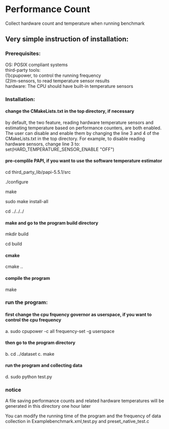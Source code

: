 # Performance Count

Collect hardware count and temperature when running benchmark

## Very simple instruction of installation:  

### Prerequisites:
OS: POSIX compliant systems  
third-party tools:    
    (1)cpupower, to control the running frequency  
    (2)lm-sensors, to read temperature sensor results  
hardware: The CPU should have built-in temperature sensors  


### Installation:
#### change the CMakeLists.txt in the top directory, if necessary
 by default, the two feature, reading hardware temperature sensors and estimating 
temperature based on performance counters, are both enabled. The user can disable 
and enable them by changing the line 3 and 4 of the CMakeLists.txt in the top 
directory. For example, to disable reading hardware sensors, change line 3 to:
 set(HARD_TEMPERATURE_SENSOR_ENABLE "OFF")
#### pre-complile PAPI, if you want to use the software temperature estimator
 cd third_party_lib/papi-5.5.1/src
 
 ./configure
 
 make
 
 sudo make install-all
 
 cd ../../../
#### make and go to the program build directory
 mkdir build
 
 cd build
#### cmake
 cmake ..
#### compile the program 
 make

### run the program:
#### first change the cpu frquency governor as userspace, if you want to control the cpu frequency
a. sudo cpupower -c all frequency-set -g userspace 
#### then go to the program directory
b. cd ../dataset
c. make
#### run the program and collecting data
d. sudo python test.py


### notice
A file saving performance counts and related hardware temperatures will be generated in this directory one hour later

You can modify the running time of the program and the frequency of data collection in Examplebenchmark.xml,test.py and 
preset_native_test.c



    
